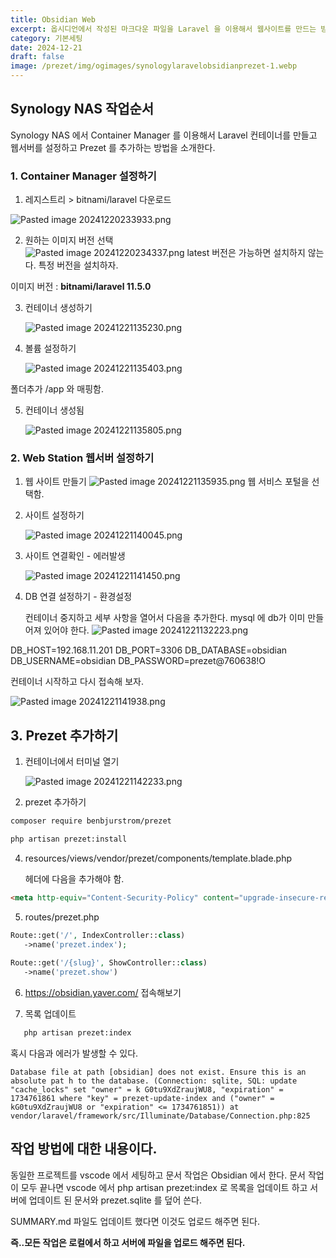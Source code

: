 ```yaml
---
title: Obsidian Web
excerpt: 옵시디언에서 작성된 마크다운 파일을 Laravel 을 이용해서 웹사이트를 만드는 방법을 소개한다.
category: 기본세팅
date: 2024-12-21
draft: false
image: /prezet/img/ogimages/synologylaravelobsidianprezet-1.webp
---
```


## Synology NAS 작업순서

Synology NAS 에서 Container Manager 를 이용해서 Laravel 컨테이너를 만들고 웹서버를 설정하고 Prezet 를 추가하는 방법을 소개한다.

### 1. Container Manager 설정하기

1. 레지스트리 > bitnami/laravel 다운로드

![Pasted image 20241220233933.png](Pasted%20image%2020241220233933.png)

2. 원하는 이미지 버전 선택   
   ![Pasted image 20241220234337.png](Pasted%20image%2020241220234337.png)
latest 버전은 가능하면 설치하지 않는다. 특정 버전을 설치하자.

이미지 버전 : **bitnami/laravel 11.5.0**

3. 컨테이너 생성하기
   
   ![Pasted image 20241221135230.png](Pasted%20image%2020241221135230.png)
4. 볼륨 설정하기
     
      ![Pasted image 20241221135403.png](Pasted%20image%2020241221135403.png)

폴더추가
/app 와 매핑함.

5. 컨테이너 생성됨
   
   ![Pasted image 20241221135805.png](Pasted%20image%2020241221135805.png)


### 2. Web Station 웹서버 설정하기

1. 웹 사이트 만들기
   ![Pasted image 20241221135935.png](Pasted%20image%2020241221135935.png)
웹 서비스 포털을 선택함.

2. 사이트 설정하기
   
   ![Pasted image 20241221140045.png](Pasted%20image%2020241221140045.png)

3. 사이트 연결확인 - 에러발생
   
      ![Pasted image 20241221141450.png](Pasted%20image%2020241221141450.png)

4. DB 연결 설정하기 - 환경설정
   
   컨테이너 중지하고 세부 사항을 열어서 다음을 추가한다. mysql 에 db가 이미 만들어져 있어야 한다.
      ![Pasted image 20241221132223.png](Pasted%20image%2020241221132223.png)

DB_HOST=192.168.11.201
DB_PORT=3306
DB_DATABASE=obsidian
DB_USERNAME=obsidian
DB_PASSWORD=prezet@760638!O

컨테이너 시작하고 다시 접속해 보자.

![Pasted image 20241221141938.png](Pasted%20image%2020241221141938.png)



## 3. Prezet 추가하기

1. 컨테이너에서 터미널 열기
   
   ![Pasted image 20241221142233.png](Pasted%20image%2020241221142233.png)

2. prezet 추가하기

```bash
composer require benbjurstrom/prezet
```

```bash
php artisan prezet:install
```


4. resources/views/vendor/prezet/components/template.blade.php
   
   헤더에 다음을 추가해야 함.
```html
<meta http-equiv="Content-Security-Policy" content="upgrade-insecure-requests">
```

5. routes/prezet.php

```php
Route::get('/', IndexController::class)
   ->name('prezet.index');
   
Route::get('/{slug}', ShowController::class)
   ->name('prezet.show')
```

6. https://obsidian.yaver.com/ 접속해보기

7. 목록 업데이트
   
```bash
   php artisan prezet:index
```

혹시 다음과 에러가 발생할 수 있다.
```
Database file at path [obsidian] does not exist. Ensure this is an absolute pat h to the database. (Connection: sqlite, SQL: update "cache_locks" set "owner" = k G0tu9XdZraujWU8, "expiration" = 1734761861 where "key" = prezet-update-index and ("owner" = kG0tu9XdZraujWU8 or "expiration" <= 1734761851)) at vendor/laravel/framework/src/Illuminate/Database/Connection.php:825
```

## 작업 방법에 대한 내용이다.

동일한 프로젝트를 vscode 에서 세팅하고 문서 작업은 Obsidian 에서 한다. 문서 작업이 모두 끝나면 vscode 에서 php artisan prezet:index 로 목록을 업데이트 하고 서버에 업데이트 된 문서와 prezet.sqlite 를 덮어 쓴다.

SUMMARY.md 파일도 업데이트 했다면 이것도 업로드 해주면 된다.

**즉..모든 작업은 로컬에서 하고 서버에 파일을 업로드 해주면 된다.**

